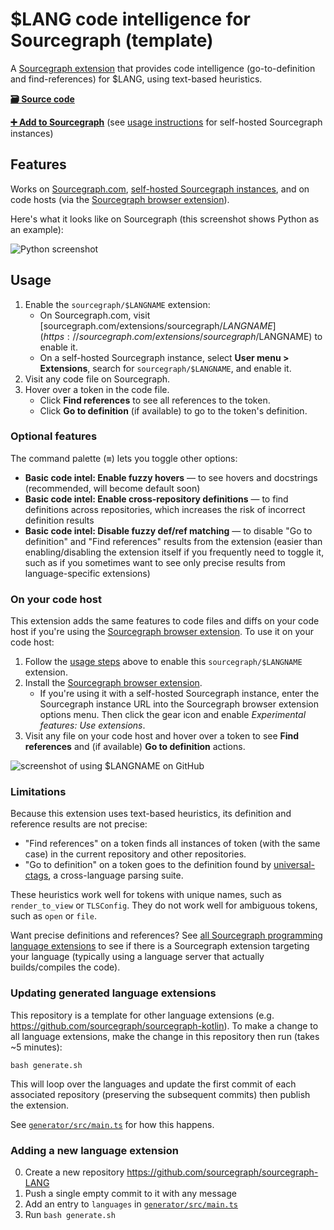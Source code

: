 # $LANG code intelligence for Sourcegraph (template)

A [Sourcegraph extension](https://docs.sourcegraph.com/extensions) that provides code intelligence (go-to-definition and find-references) for $LANG, using text-based heuristics.

[**🗃️ Source code**](https://github.com/sourcegraph/sourcegraph-$LANGNAME)

[**➕ Add to Sourcegraph**](https://sourcegraph.com/extensions/sourcegraph/$LANGNAME) (see [usage instructions](#usage) for self-hosted Sourcegraph instances)

## Features

Works on [Sourcegraph.com](https://sourcegraph.com), [self-hosted Sourcegraph instances](https://docs.sourcegraph.com/#quickstart), and on code hosts (via the [Sourcegraph browser extension](https://docs.sourcegraph.com/integration/browser_extension)).

Here's what it looks like on Sourcegraph (this screenshot shows Python as an example):

![Python screenshot](https://user-images.githubusercontent.com/1976/50882679-68768580-139a-11e9-8e58-a756c5bf4fb0.png)

## Usage

1. Enable the `sourcegraph/$LANGNAME` extension:
   - On Sourcegraph.com, visit [sourcegraph.com/extensions/sourcegraph/$LANGNAME](https://sourcegraph.com/extensions/sourcegraph/$LANGNAME) to enable it.
   - On a self-hosted Sourcegraph instance, select **User menu > Extensions**, search for `sourcegraph/$LANGNAME`, and enable it.
1. Visit any code file on Sourcegraph.
1. Hover over a token in the code file.
   - Click **Find references** to see all references to the token.
   - Click **Go to definition** (if available) to go to the token's definition.

### Optional features

The command palette (<kbd>≡</kbd>) lets you toggle other options:

- **Basic code intel: Enable fuzzy hovers** — to see hovers and docstrings (recommended, will become default soon)
- **Basic code intel: Enable cross-repository definitions** — to find definitions across repositories, which increases the risk of incorrect definition results
- **Basic code intel: Disable fuzzy def/ref matching** — to disable "Go to definition" and "Find references" results from the extension (easier than enabling/disabling the extension itself if you frequently need to toggle it, such as if you sometimes want to see only precise results from language-specific extensions)

### On your code host

This extension adds the same features to code files and diffs on your code host if you're using the [Sourcegraph browser extension](https://docs.sourcegraph.com/integration/browser_extension). To use it on your code host:

1. Follow the [usage steps](#usage) above to enable this `sourcegraph/$LANGNAME` extension.
1. Install the [Sourcegraph browser extension](https://docs.sourcegraph.com/integration/browser_extension).
   - If you're using it with a self-hosted Sourcegraph instance, enter the Sourcegraph instance URL into the Sourcegraph browser extension options menu. Then click the gear icon and enable *Experimental features: Use extensions*.
1. Visit any file on your code host and hover over a token to see **Find references** and (if available) **Go to definition** actions.

![screenshot of using $LANGNAME on GitHub](https://user-images.githubusercontent.com/1976/50882271-0c5f3180-1399-11e9-9697-e4e4fa4e29e9.png)

### Limitations

Because this extension uses text-based heuristics, its definition and reference results are not precise:

- "Find references" on a token finds all instances of token (with the same case) in the current repository and other repositories.
- "Go to definition" on a token goes to the definition found by [universal-ctags](https://github.com/universal-ctags/ctags), a cross-language parsing suite.

These heuristics work well for tokens with unique names, such as `render_to_view` or `TLSConfig`. They do not work well for ambiguous tokens, such as `open` or `file`.

Want precise definitions and references? See [all Sourcegraph programming language extensions](https://sourcegraph.com/extensions?query=category%3A%22Programming+languages%22) to see if there is a Sourcegraph extension targeting your language (typically using a language server that actually builds/compiles the code).

### Updating generated language extensions

This repository is a template for other language extensions (e.g. https://github.com/sourcegraph/sourcegraph-kotlin). To make a change to all language extensions, make the change in this repository then run (takes ~5 minutes):

```
bash generate.sh
```

This will loop over the languages and update the first commit of each associated repository (preserving the subsequent commits) then publish the extension.

See [`generator/src/main.ts`](generator/src/main.ts) for how this happens.

### Adding a new language extension

0. Create a new repository https://github.com/sourcegraph/sourcegraph-LANG
0. Push a single empty commit to it with any message
0. Add an entry to `languages` in [`generator/src/main.ts`](generator/src/main.ts)
0. Run `bash generate.sh`
